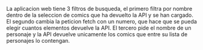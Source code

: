 La aplicacion web tiene 3 filtros de busqueda, el primero filtra por nombre dentro de la seleccion de comics que ha devuelto la API y se han cargado.
El segundo cambia la peticion fetch con un numero, que hace que se pueda elegir cuantos elementos devuelve la API.
El tercero pide el nombre de un personaje y la API devuelve unicamente los comics que entre su lista de personajes lo contengan.
